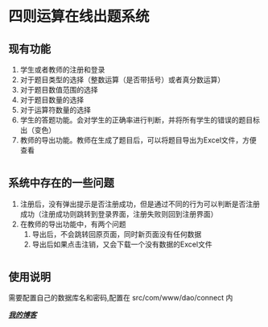 # 四则运算在线出题系统
## 现有功能
1. 学生或者教师的注册和登录
2. 对于题目类型的选择（整数运算（是否带括号）或者真分数运算）
3. 对于题目数值范围的选择
4. 对于题目数量的选择
5. 对于运算符数量的选择
6. 学生的答题功能。会对学生的正确率进行判断，并将所有学生的错误的题目标出（变色）
7. 教师的导出功能。教师在生成了题目后，可以将题目导出为Excel文件，方便查看
#
## 系统中存在的一些问题
1. 注册后，没有弹出提示是否注册成功，但是通过不同的行为可以判断是否注册成功（注册成功则跳转到登录界面，注册失败则回到注册界面）
2. 在教师的导出功能中，有两个问题
	1. 导出后，不会跳转回原页面，同时新页面没有任何数据
	2. 导出后如果点击注销，又会下载一个没有数据的Excel文件
#
## 使用说明
需要配置自己的数据库名和密码,配置在 src/com/www/dao/connect 内

***[我的博客](https://blog.wcytk.com/articles/8)***
